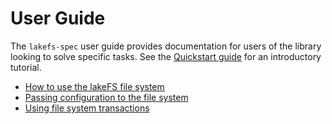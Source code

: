 # User Guide

The `lakefs-spec` user guide provides documentation for users of the library looking to solve specific tasks.
See the [Quickstart guide](../quickstart.md) for an introductory tutorial.

- [How to use the lakeFS file system](filesystem-usage.md)
- [Passing configuration to the file system](configuration.md)
- [Using file system transactions](transactions.md)
